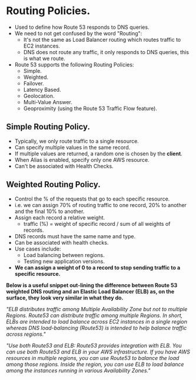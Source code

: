 # **Routing Policies.**

* Used to define how Route 53 responds to DNS queries.
* We need to not get confused by the word "Routing":
    * It's not the same as Load Balancer routing which routes traffic to EC2 instances.
    * DNS does not route any traffic, it only responds to DNS queries, this is what we route.
* Route 53 supports the following Routing Policies:
    * Simple.
    * Weighted.
    * Failover.
    * Latency Based.
    * Geolocation.
    * Multi-Value Answer.
    * Geoproximity (using the Route 53 Traffic Flow feature).

## **Simple Routing Policy.**

* Typically, we only route traffic to a single resource.
* Can specify multiple values in the same record.
* If multiple values are returned, a random one is chosen by the **client**.
* When Alias is enabled, specify only one AWS resource.
* Can't be associated with Health Checks.

## **Weighted Routing Policy.**

* Control the % of the requests that go to each specific resource.
* i.e. we can assign 70% of routing traffic to one record, 20% to another and the final 10% to another.
* Assign each record a relative weight.
    * traffic (%) = weight of specific record / sum of all weights of records.
* DNS records must have the same name and type.
* Can be associated with health checks.
* Use cases include:
    * Load balancing between regions.
    * Testing new application versions.
* **We can assign a weight of 0 to a record to stop sending traffic to a specific resource.**

**Below is a useful snippet out-lining the difference between Route 53 weighted DNS routing and an Elastic Load Balancer (ELB) as, on the surface, they look very similar in what they do.**

*"ELB distributes traffic among Multiple Availability Zone but not to multiple Regions. Route53 can distribute traffic among multiple Regions. In short, ELBs are intended to load balance across EC2 instances in a single region whereas DNS load-balancing (Route53) is intended to help balance traffic across regions."*

*"Use both Route53 and ELB: Route53 provides integration with ELB. You can use both Route53 and ELB in your AWS infrastructure. If you have AWS resources in multiple regions, you can use Route53 to balance the load among those regions. Inside the region, you can use ELB to load balance among the instances running in various Availability Zones."*